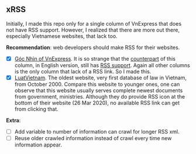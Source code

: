 ## xRSS

Initially, I made this repo only for a single column of VnExpress that does not have RSS support. However, I realized that there are more out there, especially Vietnamese websites, that lack too.

__Recommendation__: web developers should make RSS for their websites.

- [X] [Góc Nhìn of VnExpress](https://vnexpress.net/goc-nhin). It is so strange that the [counterpart](https://e.vnexpress.net/news/perspectives) of this column, in English version, still has [RSS support](https://e.vnexpress.net/rss/perspectives.rss). Again all other columns is the only column that lack of a RSS link. So I made this.
- [X] [LuatVietnam](https://luatvietnam.vn/). The oldest website, very first database of law in Vietnam, from October 2000. Compare this website to younger ones, one can observe that this website usually serves complete newest documents from government, ministries. Although they do provide RSS icon at the bottom of their website (26 Mar 2020), no available RSS link can get from clicking that.

__Extra__:

- [ ] Add variable to number of information can crawl for longer RSS xml.
- [ ] Reuse older crawled information instead of crawl every time new information appear.
